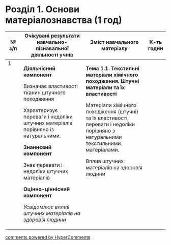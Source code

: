 <div id="hypercomments_widget" class="js-hypercomments-widget invisible"></div>

# Розділ 1.  Основи матеріалознавства (1 год)

<table>
<tr>
<td width="10%" align="center"><b>№ з/п</b></td>
<td width="40%" align="center"><b>Очікувані результати навчально-пізнавальної діяльності учнів</b></td>
<td width="40%" align="center"><b>Зміст навчального матеріалу</b></td>
<td width="10%" align="center"><b>К-ть годин</b></td>
</tr>
<tbody>
<tr>
<td  width="10%" style="vertical-align:top !important;">1</td>
<td  width="40%" style="vertical-align:top !important;">
<p><strong>Діяльнісний компонент</strong></p>
<p>Визначає властивості тканин штучного походження</p>
<p>Характеризує переваги і недоліки штучних матеріалів порівняно із натуральними.</p>
<p><strong>Знаннєвий компонент</strong></p>
<p>Знає переваги і недоліки штучних матеріалів</p>
<p><strong>Оцінно-ціннісний компонент</strong></p>
<p><em>Усвідомлює вплив штучних матеріалів на здоров&rsquo;я людини</em></p>
</td>
<td width="40%" style="vertical-align:top !important;">
<p><strong>Тема 1.1. Текстильні матеріали хімічного походження. Штучні матеріали та їх властивості</strong></p>
<p>Матеріали хімічного походження (штучні) та їх властивості,&nbsp; переваги і недоліки порівняно з натуральними текстильними матеріалами.</p>
<p>Вплив штучних матеріалів на здоров&rsquo;я людини</p>
</td>
<td width="10%" style="vertical-align:top !important;"></td>
</tr>
</tr>
</table>

<div class="js-hypercomments-container">
<a href="http://hypercomments.com" class="hc-link" title="comments widget">comments powered by HyperComments</a>
</div>